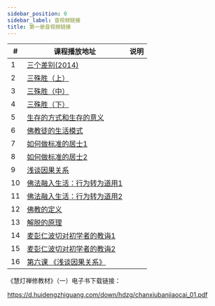 ```yaml
---
sidebar_position: 0
sidebar_label: 音视频链接
title: 第一册音视频链接
---
```




| \# | 课程播放地址                                                           | 说明 |
|----|------------------------------------------------------------------|----|
| 1  | <a href="/video#慧灯禅修课第一册/01 三个差别(2014).mp4">三个差别(2014)</a>          |    |
| 2  | <a href="/video#慧灯禅修课第一册/02-1 三殊胜（上）.mp4">三殊胜（上）</a>                  |    |
| 3  | <a href="/video#慧灯禅修课第一册/02-2 三殊胜（中）.mp4">三殊胜（中）</a>                  |    |
| 4  | <a href="/video#慧灯禅修课第一册/02-3 三殊胜（下）.mp4">三殊胜（下）</a>                  |    |
| 5  | <a href="/video#慧灯禅修课第一册/03 生存的方式和生存的意义.mp4">生存的方式和生存的意义</a>        |    |
| 6  | <a href="/video#慧灯禅修课第一册/04 佛教徒的生活模式.mp4">佛教徒的生活模式</a>              |    |
| 7  | <a href="/video#慧灯禅修课第一册/05-1 如何做标准的居士1.mp4">如何做标准的居士1</a>            |    |
| 8  | <a href="/video#慧灯禅修课第一册/05-2 如何做标准的居士2.mp4">如何做标准的居士2</a>            |    |
| 9  | <a href="/video#慧灯禅修课第一册/06 浅谈因果关系.mp4">浅谈因果关系</a>                  |    |
| 10 | <a href="/video#慧灯禅修课第一册/07-1 佛法融入生活：行为转为道用1.mp4">佛法融入生活：行为转为道用1</a>  |    |
| 11 | <a href="/video#慧灯禅修课第一册/07-2 佛法融入生活：行为转为道用2.mp4">佛法融入生活：行为转为道用2</a>  |    |
| 12 | <a href="/video#慧灯禅修课第一册/08 佛教的定义.mp4">佛教的定义</a>                    |    |
| 13 | <a href="/video#慧灯禅修课第一册/09 解脱的原理.mp4">解脱的原理</a>                    |    |
| 14 | <a href="/video#慧灯禅修课第一册/10-1 麦彭仁波切对初学者的教诲1.mp4">麦彭仁波切对初学者的教诲1</a>    |    |
| 15 | <a href="/video#慧灯禅修课第一册/10-2 麦彭仁波切对初学者的教诲2.mp4">麦彭仁波切对初学者的教诲2</a>    |    |
| 16 | <a href="/video#慧灯禅修课第一册/10.  第六课  《浅谈因果关系》.mp4">第六课 《浅谈因果关系》</a>      |    |



《慧灯禅修教材》（一）电子书下载链接：

https://d.huidengzhiguang.com/down/hdzg/chanxiubanjiaocai_01.pdf